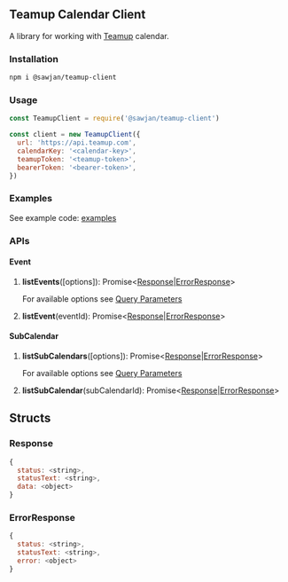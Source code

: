 ## Teamup Calendar Client

A library for working with [Teamup](https://www.teamup.com/) calendar.

### Installation

```bash
npm i @sawjan/teamup-client
```

### Usage

```js
const TeamupClient = require('@sawjan/teamup-client')

const client = new TeamupClient({
  url: 'https://api.teamup.com',
  calendarKey: '<calendar-key>',
  teamupToken: '<teamup-token>',
  bearerToken: '<bearer-token>',
})
```

### Examples

See example code: [examples](./examples/)

### APIs

#### **Event**

1.  **listEvents**([options]): Promise\<[Response](#response)|[ErrorResponse](#errorresponse)\>

    For available options see [Query Parameters](https://apidocs.teamup.com/docs/api/0f9f896800ffe-get-events-collection-get-events-changed-search-events#Query-Parameters)

1.  **listEvent**(eventId): Promise\<[Response](#response)|[ErrorResponse](#errorresponse)\>

#### **SubCalendar**

1.  **listSubCalendars**([options]): Promise\<[Response](#response)|[ErrorResponse](#errorresponse)\>

    For available options see [Query Parameters](https://apidocs.teamup.com/docs/api/046361930f27a-get-a-collection-of-sub-calendars#Query-Parameters)

1.  **listSubCalendar**(subCalendarId): Promise\<[Response](#response)|[ErrorResponse](#errorresponse)\>

## Structs

### Response

```js
{
  status: <string>,
  statusText: <string>,
  data: <object>
}
```

### ErrorResponse

```js
{
  status: <string>,
  statusText: <string>,
  error: <object>
}
```
